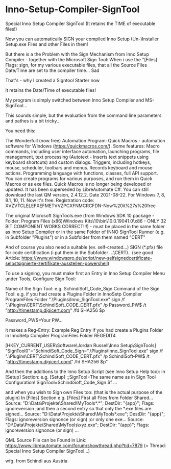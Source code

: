 # Inno-Setup-Compiler-SignTool
Special Inno Setup Compiler SignTool (It retains the TIME of executable files!)

Now you can automatically SIGN your compiled Inno Setup (Un-)Installer Setup.exe Files and other Files in them!

But there is a the Problem with the Sign Mechanism from Inno Setup Compiler - together with the Microsoft Sign Tool:
When i use the "[Files] Flags: sign, for my various executable files, that all the Source Files Date/Time are set to the compiler time...  Sad

That's - why I created a Signtool Starter now

It retains the Date/Time of executable files!

My program is simply switched between Inno Setup Compiler and MS-SignTool...

This sounds simple, but the evaluation from the command line parameters and pathes is a bit tricky...

You need this:

The Wonderfull (now free) Automation Program: Quick Macros - automation software for Windows (https://quickmacros.com/). Some features: Macro commands, including user interface automation, launching programs, file management, text processing (Autotext - Inserts text snippets using keyboard shortcuts) and custom dialogs. Triggers, including hotkeys, mouse, scheduler, toolbars and menus. Records keyboard and mouse actions. Programming language with functions, classes, full API support. You can create programs for various purposes, and run them in Quick Macros or as exe files. Quick Macros is no longer being developed or updated. It has been superseded by LibreAutomate C#. You can still download the last QM version, 2.4.12.2. Date 2021-08-22. For Windows 7, 8, 8.1, 10, 11. Now it's free. Registration code: XVZVTCLELEFXEFMETVVZPCXFNMCRCFDN-Now%20it%27s%20free

The original Microsoft SignTools.exe (from Windows SDK 10 package - Folder: Program Files (x86)\Windows Kits\10\bin\10.0.19041.0\x86 - ONLY 32 BIT COMPONENT WORKS CORRECT!!!) - must be placed in the same folder as Inno Setup Compiler or in the same Folder of INNO SignTool Runner (e.g. in Subfolder "Plugins") or in a Subfolder from them named "CERT"

And of course you also need a suitable (ev. self-created...) SIGN (*.pfx) file for code certification (i put them in the Subfolder ...\CERT)..
(see good Article: https://www.windowspro.de/script/new-selfsignedcertificate-selbstsignierte-zertifikate-ausstellen-powershell)

To use a signing, you must make first an Entry in Inno Setup Compiler Menu under Tools, Configure Sign Tool:

Name of the Sign Tool:
e.g.
SchindiSoft_Code_Sign
Command of the Sign Tool:
e.g.  if you had create a Plugins Folder in InnoSetp Compiler ProgramFiles Folder
".\Plugins\Inno_SignTool.exe" sign /f ".\Plugins\CERT\SchindiSoft_CODE_CERT.pfx" /p Password_PW$ /t "http://timestamp.digicert.com" /fd SHA256 $p

Password_PW$=Your PW...

it makes a Reg-Entry:
Example Reg Entry if you had create a Plugins Folder in InnoSetp Compiler ProgramFiles Folder
REGEDIT4

[HKEY_CURRENT_USER\Software\Jordan Russell\Inno Setup\SignTools]
"SignTool0"="SchindiSoft_Code_Sign=\".\\Plugins\\Inno_SignTool.exe" sign /f \".\\Plugins\\CERT\\SchindiSoft_CODE_CERT.pfx\" /p SchindiSoft-PW$ /t \"http://timestamp.digicert.com\" /fd SHA256 $p"

And then the additions to the Inno Setup Script (see Inno Setup Help too):
in [Setup] Section:
e.g.
[Setup]
;;SignTool=The same name as in Sign Tool Configuration!
SignTool=SchindiSoft_Code_Sign $f
...

and when you wish to Sign own Files too:  (that is the actual purpose of the plugin)
In [Files] Section
e.g.
[Files]
First all Files from Folder Shared...
Source: "D:\Data\Projekte\Shared\MyTools\*.*"; DestDir: "{app}"; Flags: ignoreversion
;and then a second entry so that only the *.exe files are signed...
Source: "D:\Data\Projekte\Shared\MyTools\*.exe"; DestDir: "{app}"; Flags: ignoreversion signonce (or sign)
;or only one exe...
Source: "D:\Data\Projekte\Shared\MyTools\xyz.exe"; DestDir: "{app}"; Flags: ignoreversion signonce (or sign)
...

QML Source File can be Found in Link: https://www.libreautomate.com/forum/showthread.php?tid=7879 (= Thread: Special Inno Setup Compiler SignTool...)

wfg. from Schindi aus Austria

